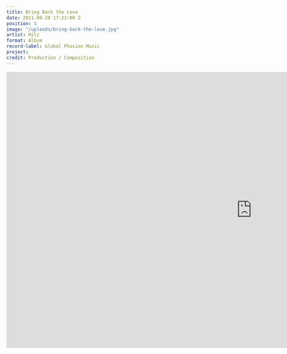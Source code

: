 ```yaml
---
title: Bring Back the Love
date: 2011-08-28 17:23:00 Z
position: 5
image: "/uploads/bring-back-the-love.jpg"
artist: Hilz
format: Album
record-label: Global Phusion Music
project: 
credit: Production / Composition
---
```


<div class="responsive-embed  widescreen">
 <iframe width="1280" height="720" src="https://www.youtube.com/embed/EByPDBMBxcU?rel=0&amp;showinfo=0" frameborder="0" allowfullscreen></iframe>
</div>